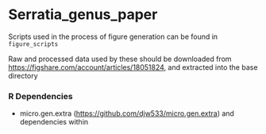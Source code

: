 # Serratia_genus_paper

Scripts used in the process of figure generation can be found in `figure_scripts`

Raw and processed data used by these should be downloaded from https://figshare.com/account/articles/18051824, and extracted into the base directory

### R Dependencies

* micro.gen.extra (https://github.com/djw533/micro.gen.extra) and dependencies within 
